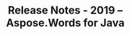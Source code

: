 ﻿---
title: Release Notes - 2019 – Aspose.Words for Java
articleTitle: Release Notes - 2019
linktitle: Release Notes - 2019
description: "Release Notes - 2019 – learn about the latest updates and fixes."
type: docs
weight: 20
url: /java/release-notes-2019/
---

